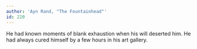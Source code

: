 ```yaml
---
author: 'Ayn Rand, "The Fountainhead"'
id: 220
---
```


He had known moments of blank exhaustion when his will deserted him. He had always cured himself by a few hours in his art gallery.